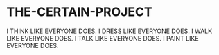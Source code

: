# THE-CERTAIN-PROJECT
I THINK LIKE EVERYONE DOES.
I DRESS LIKE EVERYONE DOES.
I WALK LIKE EVERYONE DOES.
I TALK LIKE EVERYONE DOES.
I PAINT LIKE EVERYONE DOES.

